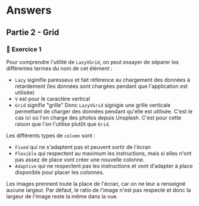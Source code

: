 # Answers
## Partie 2 - Grid
### 🔧 Exercice 1
Pour comprendre l'utilité de `LazyVGrid`, on peut essayer de séparer les différentes termes du nom de cet élément :
- `Lazy` siginifie paresseux et fait référence au chargement des données à retardement (les données sont chargées pendant que l'application est utilisée)
- `V` est pour le caractère vertical
- `Grid` signifie "grille"
Donc `LazyVGrid` signigie une grille verticale permettant de charger des données pendant qu'elle est utilisée.
C'est le cas ici où l'on charge des photos depuis Unsplash. C'est pour cette raison que l'on l'utilise plutôt que `Grid`.

Les différents types de `column` sont :
- `Fixed` qui ne s'adaptent pas et peuvent sortir de l'écran
- `Flexible` qui respectent au maximum les instructions, mais si elles n'ont pas assez de place vont créer une nouvelle colonne.
- `Adaptive` qui ne respectent pas les instructions et vont d'adapter à place disponible pour placer les colonnes.

Les images prennent toute la place de l'écran, car on ne leur a renseigné aucune largeur. Par défaut, le ratio de l'image n'est pas respecté et donc la largeur de l'image reste la même dans la vue.
